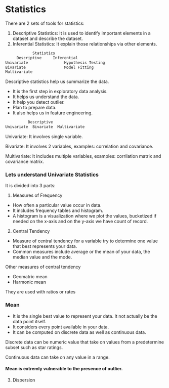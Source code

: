 # Statistics

There are 2 sets of tools for statistics:
1. Descriptive Statistics: It is used to identify important elements in a dataset and describe the dataset.
2. Inferential Statistics: It explain those relationships via other elements.

```python
            Statistics
     Descriptive     Inferential
Univariate                Hypothesis Testing 
Bivariate                 Model Fitting
Multivariate

```

Descriptive statistics help us summarize the data. 
- It is the first step in exploratory data analysis.
- It helps us understand the data.
- It help you detect outlier.
- Plan to prepare data.
- It also helps us in feature engineering.

```python
          Descriptive
Univariate  Bivariate  Multivariate


```

Univariate: It involves single variable.

Bivariate: It involves 2 variables, examples: correlation and covariance.

Multivariate: It includes multiple variables, examples: corrilation matrix and covariance matrix.

### Lets understand Univariate Statistics

It is divided into 3 parts:

1. Measures of Frequency
- How often a particular value occur in data.
- It includes frequency tables and histogram.
- A histogram is a visualization where we plot the values, bucketized if needed on the x-axis and on the y-axis we have count of record.

2. Central Tendency
- Measure of central tendency for a variable try to determine one value that best represents your data.
- Common measures include average or the mean of your data, the median value and the mode.

Other measures of central tendency
- Geomatric mean
- Harmonic mean

They are used with ratios or rates

### Mean

- It is the single best value to represent your data. It not actually be the data point itself.
- It considers every point available in your data.
- It can be computed on discrete data as well as continuous data.

Discrete data can be numeric value that take on values from a predetermine subset such as star ratings.

Continuous data can take on any value in a range.

#### Mean is extremly vulnerable to the presence of outlier.

3. Dispersion

